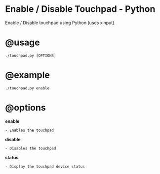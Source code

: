 Enable / Disable Touchpad - Python
==================================

Enable / Disable touchpad using Python (uses xinput).

@usage
=======
	./touchpad.py [OPTIONS]

@example
========
	./touchpad.py enable

@options
========
**enable**

	- Enables the touchpad
              
**disable**

	- Disables the touchpad
              
**status**

	- Display the touchpad device status
